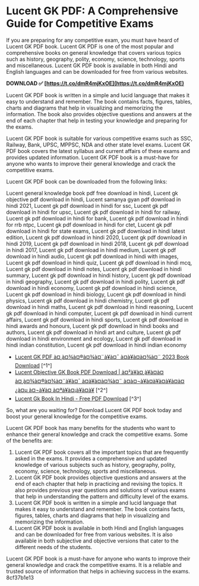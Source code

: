 
 
# Lucent GK PDF: A Comprehensive Guide for Competitive Exams
 
If you are preparing for any competitive exam, you must have heard of Lucent GK PDF book. Lucent GK PDF is one of the most popular and comprehensive books on general knowledge that covers various topics such as history, geography, polity, economy, science, technology, sports and miscellaneous. Lucent GK PDF book is available in both Hindi and English languages and can be downloaded for free from various websites.
 
**DOWNLOAD ✅ [https://t.co/dmR4mjKxOE](https://t.co/dmR4mjKxOE)**


 
Lucent GK PDF book is written in a simple and lucid language that makes it easy to understand and remember. The book contains facts, figures, tables, charts and diagrams that help in visualizing and memorizing the information. The book also provides objective questions and answers at the end of each chapter that help in testing your knowledge and preparing for the exams.
 
Lucent GK PDF book is suitable for various competitive exams such as SSC, Railway, Bank, UPSC, MPPSC, NDA and other state level exams. Lucent GK PDF book covers the latest syllabus and current affairs of these exams and provides updated information. Lucent GK PDF book is a must-have for anyone who wants to improve their general knowledge and crack the competitive exams.
 
Lucent GK PDF book can be downloaded from the following links:
 
Lucent general knowledge book pdf free download in hindi,  Lucent gk objective pdf download in hindi,  Lucent samanya gyan pdf download in hindi 2021,  Lucent gk pdf download in hindi for ssc,  Lucent gk pdf download in hindi for upsc,  Lucent gk pdf download in hindi for railway,  Lucent gk pdf download in hindi for bank,  Lucent gk pdf download in hindi for rrb ntpc,  Lucent gk pdf download in hindi for ctet,  Lucent gk pdf download in hindi for state exams,  Lucent gk pdf download in hindi latest edition,  Lucent gk pdf download in hindi 2020,  Lucent gk pdf download in hindi 2019,  Lucent gk pdf download in hindi 2018,  Lucent gk pdf download in hindi 2017,  Lucent gk pdf download in hindi medium,  Lucent gk pdf download in hindi audio,  Lucent gk pdf download in hindi with images,  Lucent gk pdf download in hindi quiz,  Lucent gk pdf download in hindi mcq,  Lucent gk pdf download in hindi notes,  Lucent gk pdf download in hindi summary,  Lucent gk pdf download in hindi history,  Lucent gk pdf download in hindi geography,  Lucent gk pdf download in hindi polity,  Lucent gk pdf download in hindi economy,  Lucent gk pdf download in hindi science,  Lucent gk pdf download in hindi biology,  Lucent gk pdf download in hindi physics,  Lucent gk pdf download in hindi chemistry,  Lucent gk pdf download in hindi maths,  Lucent gk pdf download in hindi reasoning,  Lucent gk pdf download in hindi computer,  Lucent gk pdf download in hindi current affairs,  Lucent gk pdf download in hindi sports,  Lucent gk pdf download in hindi awards and honours,  Lucent gk pdf download in hindi books and authors,  Lucent gk pdf download in hindi art and culture,  Lucent gk pdf download in hindi environment and ecology,  Lucent gk pdf download in hindi indian constitution,  Lucent gk pdf download in hindi indian economy
 
- [Lucent GK PDF à¤¸à¤¾à¤®à¤¾à¤¨à¥à¤¯ à¤à¥à¤à¤¾à¤¨ 2023 Book Download](https://www.sarkariexamhelp.com/lucent-gk-pdf-book-download/) [^1^]
- [Lucent Objective GK Book PDF Download | à¤²à¥à¤¸à¥à¤à¤ à¤¸à¤¾à¤®à¤¾à¤¨à¥à¤¯ à¤à¥à¤à¤¾à¤¨ à¤à¤¬à¥à¤à¥à¤à¥à¤à¤¿à¤µ à¤¬à¥à¤ à¤ªà¥à¤¡à¥à¤à¥](https://parikshatop.com/lucent-objective-gk-book-pdf-download-in-hindi/) [^2^]
- [Lucent Gk Book In Hindi - Free PDF Download](https://study-tricks.com/lucent-gk-book-in-hindi-2020-free-pdf-download/) [^3^]

So, what are you waiting for? Download Lucent GK PDF book today and boost your general knowledge for the competitive exams.
  
Lucent GK PDF book has many benefits for the students who want to enhance their general knowledge and crack the competitive exams. Some of the benefits are:

1. Lucent GK PDF book covers all the important topics that are frequently asked in the exams. It provides a comprehensive and updated knowledge of various subjects such as history, geography, polity, economy, science, technology, sports and miscellaneous.
2. Lucent GK PDF book provides objective questions and answers at the end of each chapter that help in practicing and revising the topics. It also provides previous year questions and solutions of various exams that help in understanding the pattern and difficulty level of the exams.
3. Lucent GK PDF book is written in a simple and lucid language that makes it easy to understand and remember. The book contains facts, figures, tables, charts and diagrams that help in visualizing and memorizing the information.
4. Lucent GK PDF book is available in both Hindi and English languages and can be downloaded for free from various websites. It is also available in both subjective and objective versions that cater to the different needs of the students.

Lucent GK PDF book is a must-have for anyone who wants to improve their general knowledge and crack the competitive exams. It is a reliable and trusted source of information that helps in achieving success in the exams.
 8cf37b1e13
 
